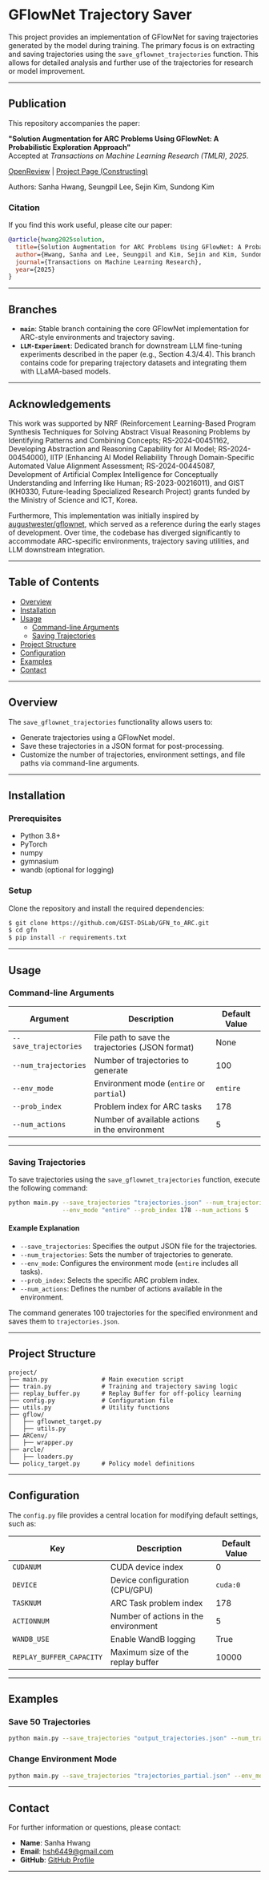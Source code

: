 # GFlowNet Trajectory Saver

This project provides an implementation of GFlowNet for saving trajectories generated by the model during training. The primary focus is on extracting and saving trajectories using the `save_gflownet_trajectories` function. This allows for detailed analysis and further use of the trajectories for research or model improvement.

---

## Publication

This repository accompanies the paper:

**"Solution Augmentation for ARC Problems Using GFlowNet: A Probabilistic Exploration Approach"**  
Accepted at *Transactions on Machine Learning Research (TMLR), 2025*.

[OpenReview](https://openreview.net/forum?id=ULCOhBgGzy&referrer=%5BAuthor%20Console%5D(%2Fgroup%3Fid%3DTMLR%2FAuthors%23your-submissions)) | [Project Page (Constructing)](https://your-vercel-link.vercel.app)

Authors: Sanha Hwang, Seungpil Lee, Sejin Kim, Sundong Kim

### Citation
If you find this work useful, please cite our paper:
```bibtex
@article{hwang2025solution,
  title={Solution Augmentation for ARC Problems Using GFlowNet: A Probabilistic Exploration Approach},
  author={Hwang, Sanha and Lee, Seungpil and Kim, Sejin and Kim, Sundong},
  journal={Transactions on Machine Learning Research},
  year={2025}
}
```

---

## Branches

- **`main`**: Stable branch containing the core GFlowNet implementation for ARC-style environments and trajectory saving.  
- **`LLM-Experiment`**: Dedicated branch for downstream LLM fine-tuning experiments described in the paper (e.g., Section 4.3/4.4). This branch contains code for preparing trajectory datasets and integrating them with LLaMA-based models.  

---

## Acknowledgements
This work was supported by NRF (Reinforcement Learning-Based Program Synthesis Techniques for Solving Abstract Visual Reasoning Problems by Identifying Patterns and Combining Concepts; RS-2024-00451162, Developing Abstraction and Reasoning Capability for AI Model; RS-2024-00454000),  IITP (Enhancing AI Model Reliability Through Domain-Specific Automated Value Alignment Assessment; RS-2024-00445087, Development of Artificial Complex Intelligence for Conceptually Understanding and Inferring like Human; RS-2023-00216011), and GIST (KH0330, Future-leading Specialized Research Project) grants funded by the Ministry of Science and ICT, Korea.

Furthermore, This implementation was initially inspired by [augustwester/gflownet](https://github.com/augustwester/gflownet), which served as a reference during the early stages of development. Over time, the codebase has diverged significantly to accommodate ARC-specific environments, trajectory saving utilities, and LLM downstream integration.

---

## Table of Contents
- [Overview](#overview)
- [Installation](#installation)
- [Usage](#usage)
  - [Command-line Arguments](#command-line-arguments)
  - [Saving Trajectories](#saving-trajectories)
- [Project Structure](#project-structure)
- [Configuration](#configuration)
- [Examples](#examples)
- [Contact](#contact)

---

## Overview
The `save_gflownet_trajectories` functionality allows users to:
- Generate trajectories using a GFlowNet model.
- Save these trajectories in a JSON format for post-processing.
- Customize the number of trajectories, environment settings, and file paths via command-line arguments.

---

## Installation

### Prerequisites
- Python 3.8+
- PyTorch
- numpy
- gymnasium
- wandb (optional for logging)

### Setup
Clone the repository and install the required dependencies:

```bash
$ git clone https://github.com/GIST-DSLab/GFN_to_ARC.git
$ cd gfn
$ pip install -r requirements.txt
```

---

## Usage

### Command-line Arguments

| Argument             | Description                                      | Default Value   |
|----------------------|--------------------------------------------------|-----------------|
| `--save_trajectories`| File path to save the trajectories (JSON format)| None            |
| `--num_trajectories` | Number of trajectories to generate              | 100             |
| `--env_mode`         | Environment mode (`entire` or `partial`)        | `entire`        |
| `--prob_index`       | Problem index for ARC tasks                     | 178             |
| `--num_actions`      | Number of available actions in the environment  | 5               |

---

### Saving Trajectories
To save trajectories using the `save_gflownet_trajectories` function, execute the following command:

```bash
python main.py --save_trajectories "trajectories.json" --num_trajectories 100 \
               --env_mode "entire" --prob_index 178 --num_actions 5
```

#### Example Explanation
- `--save_trajectories`: Specifies the output JSON file for the trajectories.
- `--num_trajectories`: Sets the number of trajectories to generate.
- `--env_mode`: Configures the environment mode (`entire` includes all tasks).
- `--prob_index`: Selects the specific ARC problem index.
- `--num_actions`: Defines the number of actions available in the environment.

The command generates 100 trajectories for the specified environment and saves them to `trajectories.json`.

---

## Project Structure

```
project/
├── main.py               # Main execution script
├── train.py              # Training and trajectory saving logic
├── replay_buffer.py      # Replay Buffer for off-policy learning
├── config.py             # Configuration file
├── utils.py              # Utility functions
├── gflow/
│   ├── gflownet_target.py
│   ├── utils.py
├── ARCenv/
│   ├── wrapper.py
├── arcle/
│   ├── loaders.py
└── policy_target.py      # Policy model definitions
```

---

## Configuration
The `config.py` file provides a central location for modifying default settings, such as:

| Key                     | Description                                   | Default Value   |
|-------------------------|-----------------------------------------------|-----------------|
| `CUDANUM`               | CUDA device index                            | 0               |
| `DEVICE`                | Device configuration (CPU/GPU)               | `cuda:0`        |
| `TASKNUM`               | ARC Task problem index                       | 178             |
| `ACTIONNUM`             | Number of actions in the environment         | 5               |
| `WANDB_USE`             | Enable WandB logging                         | True            |
| `REPLAY_BUFFER_CAPACITY`| Maximum size of the replay buffer            | 10000           |

---

## Examples

### Save 50 Trajectories
```bash
python main.py --save_trajectories "output_trajectories.json" --num_trajectories 50
```

### Change Environment Mode
```bash
python main.py --save_trajectories "trajectories_partial.json" --env_mode "partial"
```

---

## Contact
For further information or questions, please contact:
- **Name**: Sanha Hwang
- **Email**: hsh6449@gmail.com
- **GitHub**: [GitHub Profile](https://github.com/hsh6449)

---

